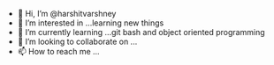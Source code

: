 - 👋 Hi, I’m @harshitvarshney
- 👀 I’m interested in ...learning new things
- 🌱 I’m currently learning ...git bash and object oriented programming
- 💞️ I’m looking to collaborate on ...
- 📫 How to reach me ...

<!---
harshitvarshne/harshitvarshne is a ✨ special ✨ repository because its `README.md` (this file) appears on your GitHub profile.
You can click the Preview link to take a look at your changes.
--->
